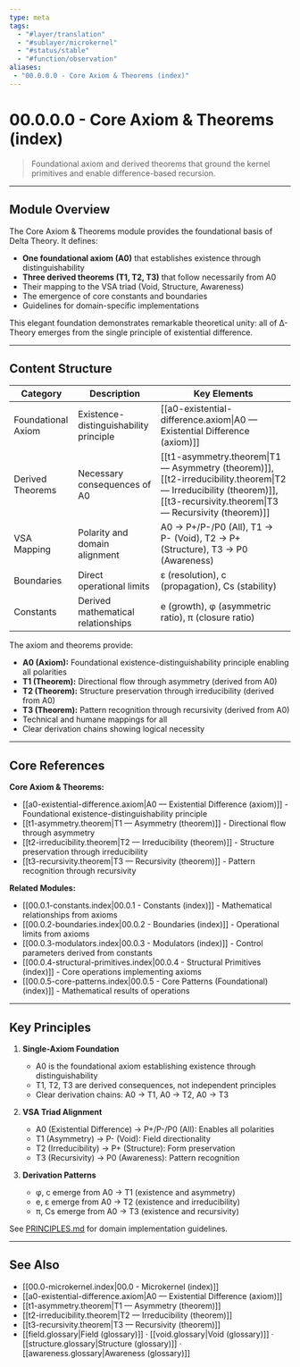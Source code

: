 ```yaml
---
type: meta
tags:
  - "#layer/translation"
  - "#sublayer/microkernel"
  - "#status/stable"
  - "#function/observation"
aliases: 
 - "00.0.0.0 - Core Axiom & Theorems (index)"
---
```


# 00.0.0.0 - Core Axiom & Theorems (index)

> Foundational axiom and derived theorems that ground the kernel primitives and enable difference-based recursion.

---

## Module Overview

The Core Axiom & Theorems module provides the foundational basis of Delta Theory. It defines:
- **One foundational axiom (A0)** that establishes existence through distinguishability
- **Three derived theorems (T1, T2, T3)** that follow necessarily from A0
- Their mapping to the VSA triad (Void, Structure, Awareness)
- The emergence of core constants and boundaries
- Guidelines for domain-specific implementations

This elegant foundation demonstrates remarkable theoretical unity: all of ∆-Theory emerges from the single principle of existential difference.

---

## Content Structure

| Category | Description | Key Elements |
|----------|-------------|--------------|
| Foundational Axiom | Existence-distinguishability principle | [[a0-existential-difference.axiom\|A0 — Existential Difference (axiom)]] |
| Derived Theorems | Necessary consequences of A0 | [[t1-asymmetry.theorem\|T1 — Asymmetry (theorem)]], [[t2-irreducibility.theorem\|T2 — Irreducibility (theorem)]], [[t3-recursivity.theorem\|T3 — Recursivity (theorem)]] |
| VSA Mapping | Polarity and domain alignment | A0 → P+/P-/P0 (All), T1 → P- (Void), T2 → P+ (Structure), T3 → P0 (Awareness) |
| Boundaries | Direct operational limits | ε (resolution), c (propagation), Cs (stability) |
| Constants | Derived mathematical relationships | e (growth), φ (asymmetric ratio), π (closure ratio) |

The axiom and theorems provide:
- **A0 (Axiom):** Foundational existence-distinguishability principle enabling all polarities
- **T1 (Theorem):** Directional flow through asymmetry (derived from A0)
- **T2 (Theorem):** Structure preservation through irreducibility (derived from A0)
- **T3 (Theorem):** Pattern recognition through recursivity (derived from A0)
- Technical and humane mappings for all
- Clear derivation chains showing logical necessity

---

## Core References

**Core Axiom & Theorems:**
- [[a0-existential-difference.axiom|A0 — Existential Difference (axiom)]] - Foundational existence-distinguishability principle
- [[t1-asymmetry.theorem|T1 — Asymmetry (theorem)]] - Directional flow through asymmetry
- [[t2-irreducibility.theorem|T2 — Irreducibility (theorem)]] - Structure preservation through irreducibility
- [[t3-recursivity.theorem|T3 — Recursivity (theorem)]] - Pattern recognition through recursivity

**Related Modules:**
- [[00.0.1-constants.index|00.0.1 - Constants (index)]] - Mathematical relationships from axioms
- [[00.0.2-boundaries.index|00.0.2 - Boundaries (index)]] - Operational limits from axioms
- [[00.0.3-modulators.index|00.0.3 - Modulators (index)]] - Control parameters derived from constants
- [[00.0.4-structural-primitives.index|00.0.4 - Structural Primitives (index)]] - Core operations implementing axioms
- [[00.0.5-core-patterns.index|00.0.5 - Core Patterns (Foundational) (index)]] - Mathematical results of operations

---

## Key Principles

1. **Single-Axiom Foundation**
   - A0 is the foundational axiom establishing existence through distinguishability
   - T1, T2, T3 are derived consequences, not independent principles
   - Clear derivation chains: A0 → T1, A0 → T2, A0 → T3

2. **VSA Triad Alignment**
   - A0 (Existential Difference) → P+/P-/P0 (All): Enables all polarities
   - T1 (Asymmetry) → P- (Void): Field directionality
   - T2 (Irreducibility) → P+ (Structure): Form preservation
   - T3 (Recursivity) → P0 (Awareness): Pattern recognition

3. **Derivation Patterns**
   - φ, c emerge from A0 → T1 (existence and asymmetry)
   - e, ε emerge from A0 → T2 (existence and irreducibility)
   - π, Cs emerge from A0 → T3 (existence and recursivity)

See [PRINCIPLES.md](../../../../../PRINCIPLES.md) for domain implementation guidelines.

---

## See Also

- [[00.0-microkernel.index|00.0 - Microkernel (index)]]
- [[a0-existential-difference.axiom|A0 — Existential Difference (axiom)]]
- [[t1-asymmetry.theorem|T1 — Asymmetry (theorem)]]
- [[t2-irreducibility.theorem|T2 — Irreducibility (theorem)]]
- [[t3-recursivity.theorem|T3 — Recursivity (theorem)]]
- [[field.glossary|Field (glossary)]] · [[void.glossary|Void (glossary)]] · [[structure.glossary|Structure (glossary)]] · [[awareness.glossary|Awareness (glossary)]]